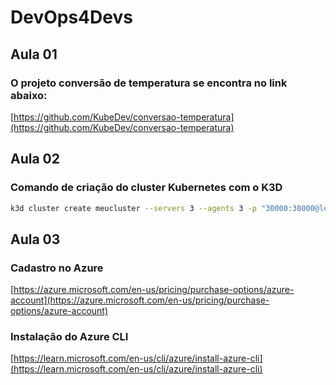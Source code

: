# DevOps4Devs 

## Aula 01
### O projeto conversão de temperatura se encontra no link abaixo:

[https://github.com/KubeDev/conversao-temperatura](https://github.com/KubeDev/conversao-temperatura)

## Aula 02
### Comando de criação do cluster Kubernetes com o K3D
```bash
k3d cluster create meucluster --servers 3 --agents 3 -p "30000:30000@loadbalancer"
```

## Aula 03

### Cadastro no Azure

[https://azure.microsoft.com/en-us/pricing/purchase-options/azure-account](https://azure.microsoft.com/en-us/pricing/purchase-options/azure-account)

### Instalação do Azure CLI

[https://learn.microsoft.com/en-us/cli/azure/install-azure-cli](https://learn.microsoft.com/en-us/cli/azure/install-azure-cli)
